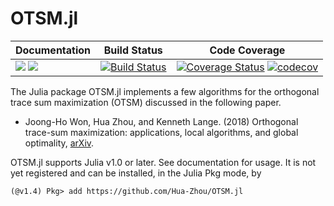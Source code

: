 # OTSM.jl

| **Documentation** | **Build Status** | **Code Coverage**  |
|-------------------|------------------|--------------------|
| [![](https://img.shields.io/badge/docs-stable-blue.svg)](https://Hua-Zhou.github.io/OTSM.jl/stable) [![](https://img.shields.io/badge/docs-latest-blue.svg)](https://Hua-Zhou.github.io/OTSM.jl/dev) | [![Build Status](https://travis-ci.org/Hua-Zhou/OTSM.jl.svg?branch=master)](https://travis-ci.org/Hua-Zhou/OTSM.jl)  | [![Coverage Status](https://coveralls.io/repos/github/Hua-Zhou/OrdinalGWAS.jl/badge.svg?branch=master)](https://coveralls.io/github/Hua-Zhou/OTSM.jl?branch=master) [![codecov](https://codecov.io/gh/Hua-Zhou/OTSM.jl/branch/master/graph/badge.svg)](https://codecov.io/gh/Hua-Zhou/OTSM.jl) |  


The Julia package OTSM.jl implements a few algorithms for the orthogonal trace sum maximization (OTSM) discussed in the following paper.

* Joong-Ho Won, Hua Zhou, and Kenneth Lange. (2018) Orthogonal trace-sum maximization: applications, local algorithms, and global optimality, [arXiv](https://arxiv.org/abs/1811.03521). 

OTSM.jl supports Julia v1.0 or later. See documentation for usage. It is not yet registered and can be installed, in the Julia Pkg mode, by
```{julia}
(@v1.4) Pkg> add https://github.com/Hua-Zhou/OTSM.jl
```

